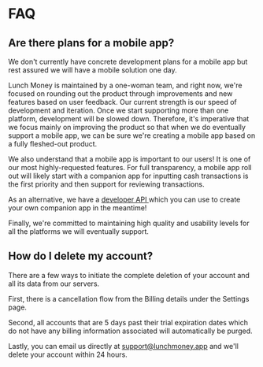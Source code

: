# FAQ

## Are there plans for a mobile app?

We don't currently have concrete development plans for a mobile app but rest assured we will have a mobile solution one day. 

Lunch Money is maintained by a one-woman team, and right now, we're focused on rounding out the product through improvements and new features based on user feedback. Our current strength is our speed of development and iteration. Once we start supporting more than one platform, development will be slowed down. Therefore, it's imperative that we focus mainly on improving the product so that when we do eventually support a mobile app, we can be sure we're creating a mobile app based on a fully fleshed-out product.

We also understand that a mobile app is important to our users! It is one of our most highly-requested features. For full transparency, a mobile app roll out will likely start with a companion app for inputting cash transactions is the first priority and then support for reviewing transactions.

As an alternative, we have a [developer API ](https://developers.lunchmoney.app)which you can use to create your own companion app in the meantime!

Finally, we're committed to maintaining high quality and usability levels for all the platforms we will eventually support.

## How do I delete my account?

There are a few ways to initiate the complete deletion of your account and all its data from our servers.

First, there is a cancellation flow from the Billing details under the Settings page. 

Second, all accounts that are 5 days past their trial expiration dates which do not have any billing information associated will automatically be purged.

Lastly, you can email us directly at support@lunchmoney.app and we'll delete your account within 24 hours.

